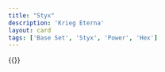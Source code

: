 ```yaml
---
title: "Styx"
description: 'Krieg Eterna'
layout: card
tags: ['Base Set', 'Styx', 'Power', 'Hex']
---
```

{{<card-detail-page title="Styx" artwork="Dante and Virgil in Hell by William-Adolphe Bouguereau (1850)" />}}